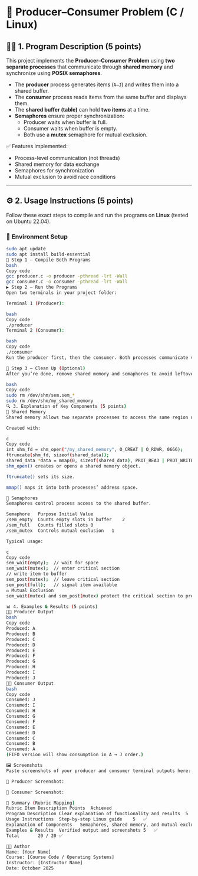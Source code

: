 # 🧾 Producer–Consumer Problem (C / Linux)

## 👩‍💻 1. Program Description (5 points)

This project implements the **Producer–Consumer Problem** using **two separate processes** that communicate through **shared memory** and synchronize using **POSIX semaphores**.

- The **producer** process generates items (`A–J`) and writes them into a shared buffer.
- The **consumer** process reads items from the same buffer and displays them.
- The **shared buffer (table)** can hold **two items** at a time.
- **Semaphores** ensure proper synchronization:
  - Producer waits when buffer is full.
  - Consumer waits when buffer is empty.
  - Both use a **mutex** semaphore for mutual exclusion.

✅ Features implemented:
- Process-level communication (not threads)
- Shared memory for data exchange
- Semaphores for synchronization
- Mutual exclusion to avoid race conditions

---

## ⚙️ 2. Usage Instructions (5 points)

Follow these exact steps to compile and run the programs on **Linux** (tested on Ubuntu 22.04).

### 🧰 Environment Setup
```bash
sudo apt update
sudo apt install build-essential
🧱 Step 1 – Compile Both Programs
bash
Copy code
gcc producer.c -o producer -pthread -lrt -Wall
gcc consumer.c -o consumer -pthread -lrt -Wall
▶️ Step 2 – Run the Programs
Open two terminals in your project folder:

Terminal 1 (Producer):

bash
Copy code
./producer
Terminal 2 (Consumer):

bash
Copy code
./consumer
Run the producer first, then the consumer. Both processes communicate via shared memory.

🧼 Step 3 – Clean Up (Optional)
After you’re done, remove shared memory and semaphores to avoid leftovers:

bash
Copy code
sudo rm /dev/shm/sem.sem_*
sudo rm /dev/shm/my_shared_memory
🔍 3. Explanation of Key Components (5 points)
🧩 Shared Memory
Shared memory allows two separate processes to access the same region of memory.

Created with:

c
Copy code
int shm_fd = shm_open("/my_shared_memory", O_CREAT | O_RDWR, 0666);
ftruncate(shm_fd, sizeof(shared_data));
shared_data *data = mmap(0, sizeof(shared_data), PROT_READ | PROT_WRITE, MAP_SHARED, shm_fd, 0);
shm_open() creates or opens a shared memory object.

ftruncate() sets its size.

mmap() maps it into both processes’ address space.

🔐 Semaphores
Semaphores control process access to the shared buffer.

Semaphore	Purpose	Initial Value
/sem_empty	Counts empty slots in buffer	2
/sem_full	Counts filled slots	0
/sem_mutex	Controls mutual exclusion	1

Typical usage:

c
Copy code
sem_wait(empty);  // wait for space
sem_wait(mutex);  // enter critical section
// write item to buffer
sem_post(mutex);  // leave critical section
sem_post(full);   // signal item available
⚖️ Mutual Exclusion
sem_wait(mutex) and sem_post(mutex) protect the critical section to prevent both producer and consumer from modifying shared memory simultaneously.

📊 4. Examples & Results (5 points)
🧑‍🏭 Producer Output
bash
Copy code
Produced: A
Produced: B
Produced: C
Produced: D
Produced: E
Produced: F
Produced: G
Produced: H
Produced: I
Produced: J
🧑‍🔧 Consumer Output
bash
Copy code
Consumed: J
Consumed: I
Consumed: H
Consumed: G
Consumed: F
Consumed: E
Consumed: D
Consumed: C
Consumed: B
Consumed: A
(FIFO version will show consumption in A → J order.)

🖼️ Screenshots
Paste screenshots of your producer and consumer terminal outputs here:

📸 Producer Screenshot:

📸 Consumer Screenshot:

🏁 Summary (Rubric Mapping)
Rubric Item	Description	Points	Achieved
Program Description	Clear explanation of functionality and results	5	✅
Usage Instructions	Step-by-step Linux guide	5	✅
Explanation of Components	Semaphores, shared memory, and mutual exclusion explained	5	✅
Examples & Results	Verified output and screenshots	5	✅
Total		20 / 20	✅

🧑‍💻 Author
Name: [Your Name]
Course: [Course Code / Operating Systems]
Instructor: [Instructor Name]
Date: October 2025